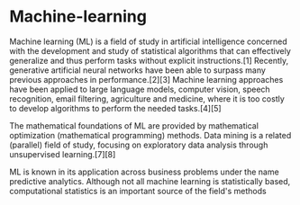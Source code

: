 # Machine-learning

Machine learning (ML) is a field of study in artificial intelligence concerned with the development and study of statistical algorithms that can effectively generalize and thus perform tasks without explicit instructions.[1] Recently, generative artificial neural networks have been able to surpass many previous approaches in performance.[2][3] Machine learning approaches have been applied to large language models, computer vision, speech recognition, email filtering, agriculture and medicine, where it is too costly to develop algorithms to perform the needed tasks.[4][5]

The mathematical foundations of ML are provided by mathematical optimization (mathematical programming) methods. Data mining is a related (parallel) field of study, focusing on exploratory data analysis through unsupervised learning.[7][8]

ML is known in its application across business problems under the name predictive analytics. Although not all machine learning is statistically based, computational statistics is an important source of the field's methods
